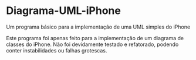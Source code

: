# Diagrama-UML-iPhone
Um programa básico para a implementação de uma UML simples do iPhone

Este programa foi apenas feito para a implementação de um diagrama de classes do iPhone. Não foi devidamente testado e refatorado, podendo conter instabilidades ou falhas grotescas.

